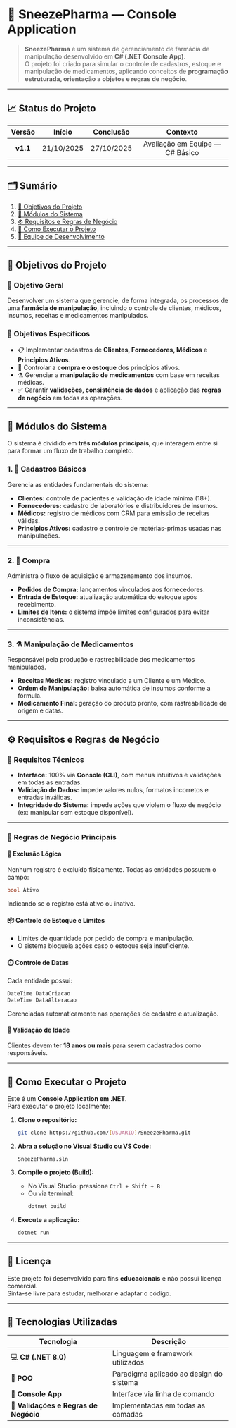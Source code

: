# 💊 SneezePharma — Console Application

> **SneezePharma** é um sistema de gerenciamento de farmácia de manipulação desenvolvido em **C# (.NET Console App)**.  
> O projeto foi criado para simular o controle de cadastros, estoque e manipulação de medicamentos, aplicando conceitos de **programação estruturada, orientação a objetos e regras de negócio**.

---

## 📈 Status do Projeto

| Versão | Início | Conclusão | Contexto |
|:-------:|:-------:|:-----------:|:----------:|
| **v1.1** | 21/10/2025 | 27/10/2025 | Avaliação em Equipe — C# Básico |

---

## 🗂️ Sumário

1. [🎯 Objetivos do Projeto](#-objetivos-do-projeto)  
2. [🧩 Módulos do Sistema](#-módulos-do-sistema)  
3. [⚙️ Requisitos e Regras de Negócio](#️-requisitos-e-regras-de-negócio)  
4. [🚀 Como Executar o Projeto](#-como-executar-o-projeto)  
5. [👥 Equipe de Desenvolvimento](#-equipe-de-desenvolvimento)

---

## 🎯 Objetivos do Projeto

### 🎯 Objetivo Geral  
Desenvolver um sistema que gerencie, de forma integrada, os processos de uma **farmácia de manipulação**, incluindo o controle de clientes, médicos, insumos, receitas e medicamentos manipulados.

### 🎯 Objetivos Específicos
- 📋 Implementar cadastros de **Clientes, Fornecedores, Médicos** e **Princípios Ativos**.  
- 🧾 Controlar a **compra e o estoque** dos princípios ativos.  
- ⚗️ Gerenciar a **manipulação de medicamentos** com base em receitas médicas.  
- ✅ Garantir **validações, consistência de dados** e aplicação das **regras de negócio** em todas as operações.

---

## 🧩 Módulos do Sistema

O sistema é dividido em **três módulos principais**, que interagem entre si para formar um fluxo de trabalho completo.

### 1. 👥 Cadastros Básicos  
Gerencia as entidades fundamentais do sistema:

- **Clientes:** controle de pacientes e validação de idade mínima (18+).  
- **Fornecedores:** cadastro de laboratórios e distribuidores de insumos.  
- **Médicos:** registro de médicos com CRM para emissão de receitas válidas.  
- **Princípios Ativos:** cadastro e controle de matérias-primas usadas nas manipulações.

---

### 2. 🛒 Compra   
Administra o fluxo de aquisição e armazenamento dos insumos.

- **Pedidos de Compra:** lançamentos vinculados aos fornecedores.  
- **Entrada de Estoque:** atualização automática do estoque após recebimento.  
- **Limites de Itens:** o sistema impõe limites configurados para evitar inconsistências.

---

### 3. ⚗️ Manipulação de Medicamentos  
Responsável pela produção e rastreabilidade dos medicamentos manipulados.

- **Receitas Médicas:** registro vinculado a um Cliente e um Médico.  
- **Ordem de Manipulação:** baixa automática de insumos conforme a fórmula.  
- **Medicamento Final:** geração do produto pronto, com rastreabilidade de origem e datas.

---

## ⚙️ Requisitos e Regras de Negócio

### 🔧 Requisitos Técnicos

- **Interface:** 100% via **Console (CLI)**, com menus intuitivos e validações em todas as entradas.  
- **Validação de Dados:** impede valores nulos, formatos incorretos e entradas inválidas.  
- **Integridade do Sistema:** impede ações que violem o fluxo de negócio (ex: manipular sem estoque disponível).  

---

### 📜 Regras de Negócio Principais

#### 🧱 Exclusão Lógica  
Nenhum registro é excluído fisicamente. Todas as entidades possuem o campo:
```csharp
bool Ativo
```
Indicando se o registro está ativo ou inativo.

#### 📦 Controle de Estoque e Limites  
- Limites de quantidade por pedido de compra e manipulação.  
- O sistema bloqueia ações caso o estoque seja insuficiente.

#### ⏱️ Controle de Datas  
Cada entidade possui:
```csharp
DateTime DataCriacao
DateTime DataAlteracao
```
Gerenciadas automaticamente nas operações de cadastro e atualização.

#### 👤 Validação de Idade  
Clientes devem ter **18 anos ou mais** para serem cadastrados como responsáveis.

---

## 🚀 Como Executar o Projeto

Este é um **Console Application em .NET**.  
Para executar o projeto localmente:

1. **Clone o repositório:**
   ```bash
   git clone https://github.com/[USUARIO]/SneezePharma.git
   ```

2. **Abra a solução no Visual Studio ou VS Code:**
   ```
   SneezePharma.sln
   ```

3. **Compile o projeto (Build):**
   - No Visual Studio: pressione `Ctrl + Shift + B`  
   - Ou via terminal:
     ```bash
     dotnet build
     ```

4. **Execute a aplicação:**
   ```bash
   dotnet run
   ```

---


## 🧾 Licença

Este projeto foi desenvolvido para fins **educacionais** e não possui licença comercial.  
Sinta-se livre para estudar, melhorar e adaptar o código.

---

## 🧠 Tecnologias Utilizadas

| Tecnologia | Descrição |
|-------------|------------|
| 💻 **C# (.NET 8.0)** | Linguagem e framework utilizados |
| 🧩 **POO** | Paradigma aplicado ao design do sistema |
| 🧮 **Console App** | Interface via linha de comando |
| 🧱 **Validações e Regras de Negócio** | Implementadas em todas as camadas |
